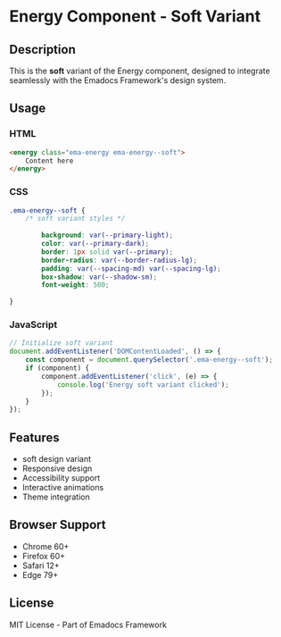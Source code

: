 # Energy Component - Soft Variant

## Description
This is the **soft** variant of the Energy component, designed to integrate seamlessly with the Emadocs Framework's design system.

## Usage

### HTML
```html
<energy class="ema-energy ema-energy--soft">
    Content here
</energy>
```

### CSS
```css
.ema-energy--soft {
    /* soft variant styles */
    
        background: var(--primary-light);
        color: var(--primary-dark);
        border: 1px solid var(--primary);
        border-radius: var(--border-radius-lg);
        padding: var(--spacing-md) var(--spacing-lg);
        box-shadow: var(--shadow-sm);
        font-weight: 500;
    
}
```

### JavaScript
```javascript
// Initialize soft variant
document.addEventListener('DOMContentLoaded', () => {
    const component = document.querySelector('.ema-energy--soft');
    if (component) {
        component.addEventListener('click', (e) => {
            console.log('Energy soft variant clicked');
        });
    }
});
```

## Features
- soft design variant
- Responsive design
- Accessibility support
- Interactive animations
- Theme integration

## Browser Support
- Chrome 60+
- Firefox 60+
- Safari 12+
- Edge 79+

## License
MIT License - Part of Emadocs Framework
